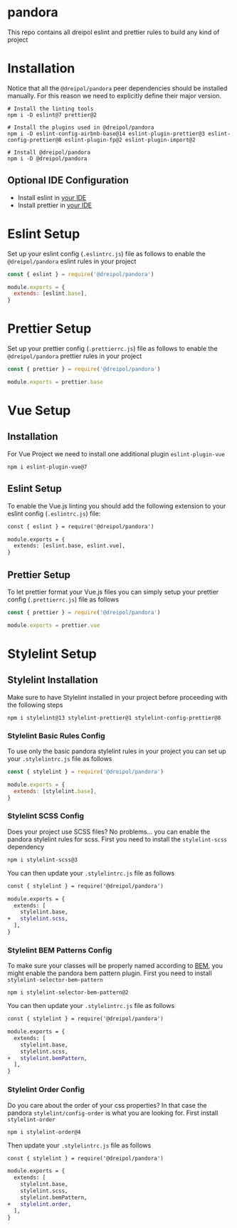 # pandora

This repo contains all dreipol eslint and prettier rules to build any kind of project

# Installation

Notice that all the `@dreipol/pandora` peer dependencies should be installed manually. For this reason we need to explicitly define their major version.

```shell
# Install the linting tools
npm i -D eslint@7 prettier@2

# Install the plugins used in @dreipol/pandora
npm i -D eslint-config-airbnb-base@14 eslint-plugin-prettier@3 eslint-config-prettier@8 eslint-plugin-fp@2 eslint-plugin-import@2

# Install @dreipol/pandora
npm i -D @dreipol/pandora
```

## Optional IDE Configuration

- Install eslint in [your IDE](https://eslint.org/docs/user-guide/integrations)
- Install prettier in [your IDE](https://prettier.io/docs/en/editors.html)

# Eslint Setup

Set up your eslint config (`.eslintrc.js`) file as follows to enable the `@dreipol/pandora` eslint rules in your project

```js
const { eslint } = require('@dreipol/pandora')

module.exports = {
  extends: [eslint.base],
}
```

# Prettier Setup

Set up your prettier config (`.prettierrc.js`) file as follows to enable the `@dreipol/pandora` prettier rules in your project

```js
const { prettier } = require('@dreipol/pandora')

module.exports = prettier.base
```

# Vue Setup

## Installation

For Vue Project we need to install one additional plugin `eslint-plugin-vue`

```shell
npm i eslint-plugin-vue@7
```

## Eslint Setup

To enable the Vue.js linting you should add the following extension to your eslint config (`.eslintrc.js`) file:

```diff
const { eslint } = require('@dreipol/pandora')

module.exports = {
  extends: [eslint.base, eslint.vue],
}
```

## Prettier Setup

To let prettier format your Vue.js files you can simply setup your prettier config (`.prettierrc.js`) file as follows

```js
const { prettier } = require('@dreipol/pandora')

module.exports = prettier.vue
```

# Stylelint Setup

## Stylelint Installation

Make sure to have Stylelint installed in your project before proceeding with the following steps

```shell
npm i stylelint@13 stylelint-prettier@1 stylelint-config-prettier@8
```

### Stylelint Basic Rules Config

To use only the basic pandora stylelint rules in your project you can set up your `.stylelintrc.js` file as follows

```js
const { stylelint } = require('@dreipol/pandora')

module.exports = {
  extends: [stylelint.base],
}
```

### Stylelint SCSS Config

Does your project use SCSS files? No problems... you can enable the pandora stylelint rules for scss.
First you need to install the `stylelint-scss` dependency

```shell
npm i stylelint-scss@3
```

You can then update your `.stylelintrc.js` file as follows

```diff
const { stylelint } = require('@dreipol/pandora')

module.exports = {
  extends: [
    stylelint.base,
+   stylelint.scss,
  ],
}
```

### Stylelint BEM Patterns Config

To make sure your classes will be properly named according to [BEM](http://getbem.com/), you might enable the pandora bem pattern plugin.
First you need to install `stylelint-selector-bem-pattern`

```shell
npm i stylelint-selector-bem-pattern@2
```

You can then update your `.stylelintrc.js` file as follows

```diff
const { stylelint } = require('@dreipol/pandora')

module.exports = {
  extends: [
    stylelint.base,
    stylelint.scss,
+   stylelint.bemPattern,
  ],
}
```

### Stylelint Order Config

Do you care about the order of your css properties? In that case the pandora `stylelint/config-order` is what you are looking for.
First install `stylelint-order`

```shell
npm i stylelint-order@4
```

Then update your `.stylelintrc.js` file as follows

```diff
const { stylelint } = require('@dreipol/pandora')

module.exports = {
  extends: [
    stylelint.base,
    stylelint.scss,
    stylelint.bemPattern,
+   stylelint.order,
  ],
}
```
